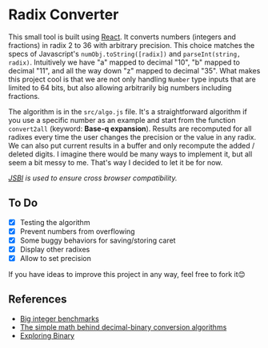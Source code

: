 # Radix Converter

This small tool is built using [React](https://github.com/facebook/create-react-app/). It converts numbers (integers and fractions) in radix 2 to 36 with arbitrary precision. This choice matches the specs of Javascript's `numObj.toString([radix])` and `parseInt(string, radix)`. Intuitively we have "a" mapped to decimal "10", "b" mapped to decimal "11", and all the way down "z" mapped to decimal "35". What makes this project cool is that we are not only handling `Number` type inputs that are limited to 64 bits, but also allowing arbitrarily big numbers including fractions.

The algorithm is in the `src/algo.js` file. It's a straightforward algorithm if you use a specific number as an example and start from the function `convert2all` (keyword: **Base-q expansion**). Results are recomputed for all radixes every time the user changes the precision or the value in any radix. We can also put current results in a buffer and only recompute the added / deleted digits. I imagine there would be many ways to implement it, but all seem a bit messy to me. That's way I decided to let it be for now.

_[JSBI](https://github.com/GoogleChromeLabs/jsbi) is used to ensure cross browser compatibility._

## To Do

- [x] Testing the algorithm
- [x] Prevent numbers from overflowing
- [x] Some buggy behaviors for saving/storing caret
- [x] Display other radixes
- [x] Allow to set precision

If you have ideas to improve this project in any way, feel free to fork it😊

## References

- [Big integer benchmarks](https://peterolson.github.io/BigInteger.js/benchmark/)
- [The simple math behind decimal-binary conversion algorithms](https://indepth.dev/the-simple-math-behind-decimal-binary-conversion-algorithms/)
- [Exploring Binary](https://www.exploringbinary.com/)
